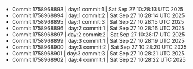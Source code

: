 - Commit 1758968893 | day:1 commit:1 | Sat Sep 27 10:28:13 UTC 2025
- Commit 1758968894 | day:1 commit:2 | Sat Sep 27 10:28:14 UTC 2025
- Commit 1758968895 | day:1 commit:3 | Sat Sep 27 10:28:15 UTC 2025
- Commit 1758968896 | day:2 commit:1 | Sat Sep 27 10:28:16 UTC 2025
- Commit 1758968897 | day:2 commit:2 | Sat Sep 27 10:28:17 UTC 2025
- Commit 1758968899 | day:3 commit:1 | Sat Sep 27 10:28:19 UTC 2025
- Commit 1758968900 | day:3 commit:2 | Sat Sep 27 10:28:20 UTC 2025
- Commit 1758968901 | day:3 commit:3 | Sat Sep 27 10:28:21 UTC 2025
- Commit 1758968902 | day:4 commit:1 | Sat Sep 27 10:28:22 UTC 2025
